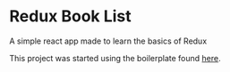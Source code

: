 # Redux Book List

A simple react app made to learn the basics of Redux

This project was started using the boilerplate found [here](https://github.com/MarkZsombor/ReduxSimpleStarter).
